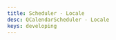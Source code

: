 ```yaml
---
title: Scheduler - Locale
desc: QCalendarScheduler - Locale
keys: developing
---
```


<example-viewer
  title="Locale"
  file="SchedulerLocale"
  codepen-title="QCalendarScheduler"
/>
